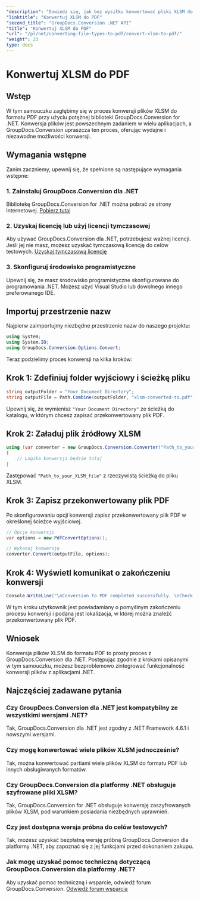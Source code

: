 ```yaml
---
"description": "Dowiedz się, jak bez wysiłku konwertować pliki XLSM do formatu PDF za pomocą GroupDocs.Conversion dla .NET. Zawiera przewodnik krok po kroku."
"linktitle": "Konwertuj XLSM do PDF"
"second_title": "GroupDocs.Conversion .NET API"
"title": "Konwertuj XLSM do PDF"
"url": "/pl/net/converting-file-types-to-pdf/convert-xlsm-to-pdf/"
"weight": 23
type: docs
---
```

# Konwertuj XLSM do PDF

## Wstęp
W tym samouczku zagłębimy się w proces konwersji plików XLSM do formatu PDF przy użyciu potężnej biblioteki GroupDocs.Conversion for .NET. Konwersja plików jest powszechnym zadaniem w wielu aplikacjach, a GroupDocs.Conversion upraszcza ten proces, oferując wydajne i niezawodne możliwości konwersji.
## Wymagania wstępne
Zanim zaczniemy, upewnij się, że spełnione są następujące wymagania wstępne:
### 1. Zainstaluj GroupDocs.Conversion dla .NET
Bibliotekę GroupDocs.Conversion for .NET można pobrać ze strony internetowej. [Pobierz tutaj](https://releases.groupdocs.com/conversion/net/)
### 2. Uzyskaj licencję lub użyj licencji tymczasowej
Aby używać GroupDocs.Conversion dla .NET, potrzebujesz ważnej licencji. Jeśli jej nie masz, możesz uzyskać tymczasową licencję do celów testowych. [Uzyskaj tymczasową licencję](https://purchase.groupdocs.com/temporary-license/)
### 3. Skonfiguruj środowisko programistyczne
Upewnij się, że masz środowisko programistyczne skonfigurowane do programowania .NET. Możesz użyć Visual Studio lub dowolnego innego preferowanego IDE.

## Importuj przestrzenie nazw
Najpierw zaimportujmy niezbędne przestrzenie nazw do naszego projektu:
```csharp
using System;
using System.IO;
using GroupDocs.Conversion.Options.Convert;
```

Teraz podzielimy proces konwersji na kilka kroków:
## Krok 1: Zdefiniuj folder wyjściowy i ścieżkę pliku
```csharp
string outputFolder = "Your Document Directory";
string outputFile = Path.Combine(outputFolder, "xlsm-converted-to.pdf");
```
Upewnij się, że wymienisz `"Your Document Directory"` ze ścieżką do katalogu, w którym chcesz zapisać przekonwertowany plik PDF.
## Krok 2: Załaduj plik źródłowy XLSM
```csharp
using (var converter = new GroupDocs.Conversion.Converter("Path_to_your_XLSM_file"))
{
	// Logika konwersji będzie tutaj
}
```
Zastępować `"Path_to_your_XLSM_file"` z rzeczywistą ścieżką do pliku XLSM.
## Krok 3: Zapisz przekonwertowany plik PDF
Po skonfigurowaniu opcji konwersji zapisz przekonwertowany plik PDF w określonej ścieżce wyjściowej.
```csharp
// Opcje konwersji
var options = new PdfConvertOptions();

// Wykonaj konwersję
converter.Convert(outputFile, options);
```
## Krok 4: Wyświetl komunikat o zakończeniu konwersji
```csharp
Console.WriteLine("\nConversion to PDF completed successfully. \nCheck output in {0}", outputFolder);
```
W tym kroku użytkownik jest powiadamiany o pomyślnym zakończeniu procesu konwersji i podana jest lokalizacja, w której można znaleźć przekonwertowany plik PDF.

## Wniosek
Konwersja plików XLSM do formatu PDF to prosty proces z GroupDocs.Conversion dla .NET. Postępując zgodnie z krokami opisanymi w tym samouczku, możesz bezproblemowo zintegrować funkcjonalność konwersji plików z aplikacjami .NET.
## Najczęściej zadawane pytania
### Czy GroupDocs.Conversion dla .NET jest kompatybilny ze wszystkimi wersjami .NET?
Tak, GroupDocs.Conversion dla .NET jest zgodny z .NET Framework 4.6.1 i nowszymi wersjami.
### Czy mogę konwertować wiele plików XLSM jednocześnie?
Tak, można konwertować partiami wiele plików XLSM do formatu PDF lub innych obsługiwanych formatów.
### Czy GroupDocs.Conversion dla platformy .NET obsługuje szyfrowane pliki XLSM?
Tak, GroupDocs.Conversion for .NET obsługuje konwersję zaszyfrowanych plików XLSM, pod warunkiem posiadania niezbędnych uprawnień.
### Czy jest dostępna wersja próbna do celów testowych?
Tak, możesz uzyskać bezpłatną wersję próbną GroupDocs.Conversion dla platformy .NET, aby zapoznać się z jej funkcjami przed dokonaniem zakupu.
### Jak mogę uzyskać pomoc techniczną dotyczącą GroupDocs.Conversion dla platformy .NET?
Aby uzyskać pomoc techniczną i wsparcie, odwiedź forum GroupDocs.Conversion. [Odwiedź forum wsparcia](https://forum.groupdocs.com/c/conversion/11)